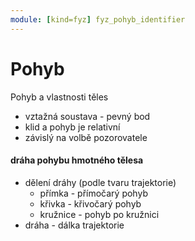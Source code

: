 ```yaml
---
module: [kind=fyz] fyz_pohyb_identifier
---
```

# Pohyb
Pohyb a vlastnosti těles

- vztažná soustava - pevný bod
- klid a pohyb je relativní
- závislý na volbě pozorovatele

#### dráha pohybu hmotného tělesa
- dělení dráhy (podle tvaru trajektorie)
    - přímka - přímočarý pohyb
    - křivka - křivočarý pohyb
    - kružnice - pohyb po kružnici
- dráha - dálka trajektorie